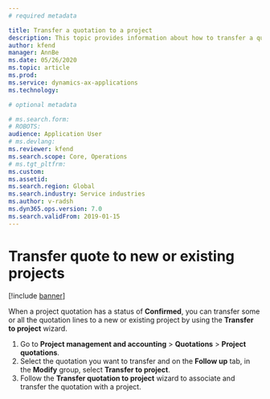 ```yaml
---
# required metadata

title: Transfer a quotation to a project
description: This topic provides information about how to transfer a quotation to a new or existing project.
author: kfend
manager: AnnBe
ms.date: 05/26/2020
ms.topic: article
ms.prod: 
ms.service: dynamics-ax-applications
ms.technology: 

# optional metadata

# ms.search.form: 
# ROBOTS: 
audience: Application User
# ms.devlang: 
ms.reviewer: kfend
ms.search.scope: Core, Operations
# ms.tgt_pltfrm: 
ms.custom: 
ms.assetid: 
ms.search.region: Global
ms.search.industry: Service industries
ms.author: v-radsh
ms.dyn365.ops.version: 7.0
ms.search.validFrom: 2019-01-15
---
```

# Transfer quote to new or existing projects

[!include [banner](../includes/banner.md)]

When a project quotation has a status of **Confirmed**, you can transfer some or all the quotation lines to a new or existing project by using the **Transfer to project** wizard. 

1. Go to **Project management and accounting** > **Quotations** > **Project quotations**.
2. Select the quotation you want to transfer and on the **Follow up** tab, in the **Modify** group, select **Transfer to project**.
3. Follow the **Transfer quotation to project** wizard to associate and transfer the quotation with a project.
